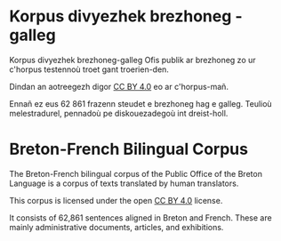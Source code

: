 # Korpus divyezhek brezhoneg - galleg

Korpus divyezhek brezhoneg-galleg Ofis publik ar brezhoneg zo ur c'horpus testennoù troet gant troerien-den.

Dindan an aotreegezh digor [CC BY 4.0](http://creativecommons.org/licenses/by/4.0/) eo ar c'horpus-mañ.

Ennañ ez eus 62 861 frazenn steudet e brezhoneg hag e galleg. Teulioù melestradurel, pennadoù pe diskouezadegoù int dreist-holl.

# Breton-French Bilingual Corpus

The Breton-French bilingual corpus of the Public Office of the Breton Language is a corpus of texts translated by human translators.

This corpus is licensed under the open [CC BY 4.0](http://creativecommons.org/licenses/by/4.0/) license.

It consists of 62,861 sentences aligned in Breton and French. These are mainly administrative documents, articles, and exhibitions.
